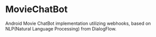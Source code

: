 # MovieChatBot
Android Movie ChatBot implementation utilizing webhooks, based on NLP(Natural Language Processing) from DialogFlow.
